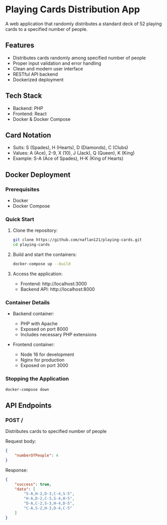 # Playing Cards Distribution App

A web application that randomly distributes a standard deck of 52 playing cards to a specified number of people.

## Features
- Distributes cards randomly among specified number of people
- Proper input validation and error handling
- Clean and modern user interface
- RESTful API backend
- Dockerized deployment

## Tech Stack
- Backend: PHP
- Frontend: React
- Docker & Docker Compose

## Card Notation
- Suits: S (Spades), H (Hearts), D (Diamonds), C (Clubs)
- Values: A (Ace), 2-9, X (10), J (Jack), Q (Queen), K (King)
- Example: S-A (Ace of Spades), H-K (King of Hearts)

## Docker Deployment

### Prerequisites
- Docker
- Docker Compose

### Quick Start
1. Clone the repository:
   ```bash
   git clone https://github.com/naflan121/playing-cards.git
   cd playing-cards
   ```

2. Build and start the containers:
   ```bash
   docker-compose up --build
   ```

3. Access the application:
   - Frontend: http://localhost:3000
   - Backend API: http://localhost:8000


### Container Details
- Backend container:
  - PHP with Apache
  - Exposed on port 8000
  - Includes necessary PHP extensions

- Frontend container:
  - Node 16 for development
  - Nginx for production
  - Exposed on port 3000

### Stopping the Application
```bash
docker-compose down
```

## API Endpoints

### POST /
Distributes cards to specified number of people

Request body:
```json
{
    "numberOfPeople": 4
}
```

Response:
```json
{
    "success": true,
    "data": [
        "S-A,H-2,D-3,C-4,S-5",
        "H-A,D-2,C-3,S-4,H-5",
        "D-A,C-2,S-3,H-4,D-5",
        "C-A,S-2,H-3,D-4,C-5"
    ]
}
```
